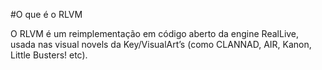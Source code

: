 #O que é o RLVM

O RLVM é um reimplementação em código aberto da engine RealLive, usada nas visual novels da Key/VisualArt’s (como CLANNAD, AIR, Kanon, Little Busters! etc).

